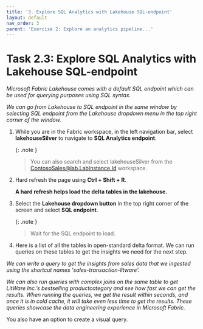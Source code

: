 ```yaml
---
title: '3. Explore SQL Analytics with Lakehouse SQL-endpoint'
layout: default
nav_order: 3
parent: 'Exercise 2: Explore an analytics pipeline...'
---
```


# Task 2.3: Explore SQL Analytics with Lakehouse SQL-endpoint

*Microsoft Fabric Lakehouse comes with a default SQL endpoint which can be used for querying purposes using SQL syntax.*

*We can go from Lakehouse to SQL endpoint in the same window by selecting SQL endpoint from the Lakehouse dropdown menu in the top right corner of the window.*

1. While you are in the Fabric workspace, in the left navigation bar, select **lakehouseSilver** to navigate to **SQL Analytics endpoint**.


	{: .note }
 	> You can also search and select lakehouseSilver from the ContosoSales@lab.LabInstance.Id workspace.

2. Hard refresh the page using **Ctrl + Shift + R**. 

	**A hard refresh helps load the delta tables in the lakehouse.**

3. Select the **Lakehouse dropdown button** in the top right corner of the screen and select **SQL endpoint**.

	{: .note }
 	> Wait for the SQL endpoint to load.

4. Here is a list of all the tables in open-standard delta format. We can run queries on these tables to get the insights we need for the next step.

*We can write a query to get the insights from sales data that we ingested using the shortcut names 'sales-transaction-litware'.*

*We can also run queries with complex joins on the same table to get LitWare Inc.’s bestselling productcategory and see how fast we can get the results. When running the queries, we get the result within seconds, and once it is in cold cache, it will take even less time to get the results. These queries showcase the data engineering experience in Microsoft Fabric.*

You also have an option to create a visual query.
